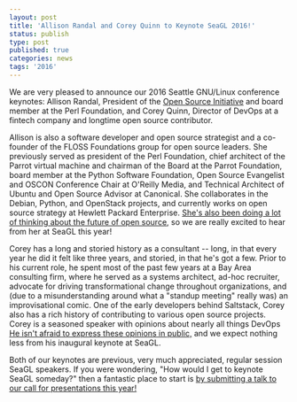 ```yaml
---
layout: post
title: 'Allison Randal and Corey Quinn to Keynote SeaGL 2016!'
status: publish
type: post
published: true
categories: news
tags: '2016'
---
```


We are very pleased to announce our 2016 Seattle GNU/Linux conference keynotes: Allison Randal, President of the [Open Source Initiative](https://opensource.org/) and board member at the Perl Foundation, and Corey Quinn, Director of DevOps at a fintech company and longtime open source contributor.

Allison is also a software developer and open source strategist and a co-founder of the FLOSS Foundations group for open source leaders. She previously served as president of the Perl Foundation, chief architect of the Parrot virtual machine and chairman of the Board at the Parrot Foundation, board member at the Python Software Foundation, Open Source Evangelist and OSCON Conference Chair at O'Reilly Media, and Technical Architect of Ubuntu and Open Source Advisor at Canonical. She collaborates in the Debian, Python, and OpenStack projects, and currently works on open source strategy at Hewlett Packard Enterprise. [She's also been doing a lot of thinking about the future of open source,](https://allisonrandal.com/2015/07/22/the-future-of-open-source/) so we are really excited to hear from her at SeaGL this year!

Corey has a long and storied history as a consultant -- long, in that every year he did it felt like three years, and storied, in that he's got a few. Prior to his current role, he spent most of the past few years at a Bay Area consulting firm, where he served as a systems architect, ad-hoc recruiter, advocate for driving transformational change throughout organizations, and (due to a misunderstanding around what a "standup meeting" really was) an improvisational comic. One of the early developers behind Saltstack, Corey also has a rich history of contributing to various open source projects. Corey is a seasoned speaker with opinions about nearly all things DevOps [He isn't afraid to express these opinions in public,](https://opensource.com/business/16/4/linuxfest-northwest-interview-corey-quinn) and we expect nothing less from his inaugural keynote at SeaGL.

Both of our keynotes are previous, very much appreciated, regular session SeaGL speakers. If you were wondering, "How would I get to keynote SeaGL someday?" then a fantastic place to start is [by submitting a talk to our call for presentations this year!](/news/2016/05/13/CFP-Open)
